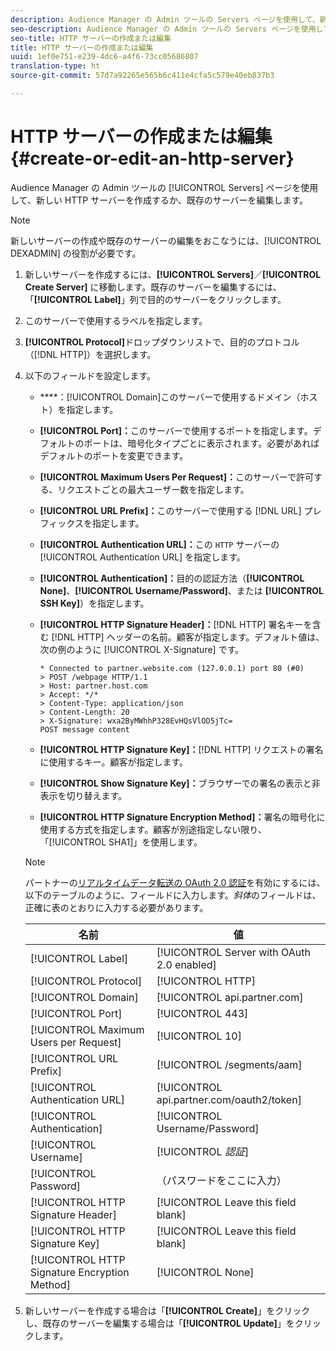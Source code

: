```yaml
---
description: Audience Manager の Admin ツールの Servers ページを使用して、新しい HTTP サーバーを作成するか、既存のサーバーを編集します。
seo-description: Audience Manager の Admin ツールの Servers ページを使用して、新しい HTTP サーバーを作成するか、既存のサーバーを編集します。
seo-title: HTTP サーバーの作成または編集
title: HTTP サーバーの作成または編集
uuid: 1ef0e751-e239-4dc6-a4f6-73cc05686807
translation-type: ht
source-git-commit: 57d7a92265e565b6c411e4cfa5c579e40eb837b3

---
```



# HTTP サーバーの作成または編集 {#create-or-edit-an-http-server}

Audience Manager の Admin ツールの [!UICONTROL Servers] ページを使用して、新しい HTTP サーバーを作成するか、既存のサーバーを編集します。

>[!NOTE]
>
>新しいサーバーの作成や既存のサーバーの編集をおこなうには、[!UICONTROL DEXADMIN] の役割が必要です。

1. 新しいサーバーを作成するには、**[!UICONTROL Servers]**／**[!UICONTROL Create Server]** に移動します。既存のサーバーを編集するには、「**[!UICONTROL Label]**」列で目的のサーバーをクリックします。
1. このサーバーで使用するラベルを指定します。
1. **[!UICONTROL Protocol]**&#x200B;ドロップダウンリストで、目的のプロトコル（[!DNL HTTP]）を選択します。
1. 以下のフィールドを設定します。

   * ****：[!UICONTROL Domain]このサーバーで使用するドメイン（ホスト）を指定します。
   * **[!UICONTROL Port]：**&#x200B;このサーバーで使用するポートを指定します。デフォルトのポートは、暗号化タイプごとに表示されます。必要があればデフォルトのポートを変更できます。
   * **[!UICONTROL Maximum Users Per Request]：**&#x200B;このサーバーで許可する、リクエストごとの最大ユーザー数を指定します。
   * **[!UICONTROL URL Prefix]：**&#x200B;このサーバーで使用する [!DNL URL] プレフィックスを指定します。
   * **[!UICONTROL Authentication URL]：**&#x200B;この `HTTP` サーバーの[!UICONTROL Authentication URL] を指定します。
   * **[!UICONTROL Authentication]：**&#x200B;目的の認証方法（**[!UICONTROL None]**、**[!UICONTROL Username/Password]**、または **[!UICONTROL SSH Key]**）を指定します。
   * **[!UICONTROL HTTP Signature Header]：**[!DNL HTTP] 署名キーを含む [!DNL HTTP] ヘッダーの名前。顧客が指定します。デフォルト値は、次の例のように [!UICONTROL X-Signature] です。

      ```
      * Connected to partner.website.com (127.0.0.1) port 80 (#0)
      > POST /webpage HTTP/1.1
      > Host: partner.host.com
      > Accept: */*
      > Content-Type: application/json
      > Content-Length: 20
      > X-Signature: wxa2ByMWhhP328EvHQsVlOD5jTc=
      POST message content
      ```

   * **[!UICONTROL HTTP Signature Key]：**[!DNL HTTP] リクエストの署名に使用するキー。顧客が指定します。
   * **[!UICONTROL Show Signature Key]：**&#x200B;ブラウザーでの署名の表示と非表示を切り替えます。
   * **[!UICONTROL HTTP Signature Encryption Method]：**&#x200B;署名の暗号化に使用する方式を指定します。顧客が別途指定しない限り、「[!UICONTROL SHA1]」を使用します。
   >[!NOTE]
   >
   >パートナーの[リアルタイムデータ転送の OAuth 2.0 認証](https://docs.adobe.com/help/en/audience-manager/user-guide/implemenation-integration-guides/receiving-audience-data/real-time-outbound-transfers/oauth-in-outbound-transfers.html)を有効にするには、以下のテーブルのように、フィールドに入力します。*斜体*&#x200B;のフィールドは、正確に表のとおりに入力する必要があります。

   | 名前 | 値 |
   |---|---|
   | [!UICONTROL Label] | [!UICONTROL Server with OAuth 2.0 enabled] |
   | [!UICONTROL Protocol] | [!UICONTROL HTTP] |
   | [!UICONTROL Domain] | [!UICONTROL api.partner.com] |
   | [!UICONTROL Port] | [!UICONTROL 443] |
   | [!UICONTROL Maximum Users per Request] | [!UICONTROL 10] |
   | [!UICONTROL URL Prefix] | [!UICONTROL /segments/aam] |
   | [!UICONTROL Authentication URL] | [!UICONTROL api.partner.com/oauth2/token] |
   | [!UICONTROL Authentication] | [!UICONTROL Username/Password] |
   | [!UICONTROL Username] | [!UICONTROL *認証&#x200B;*] |
   | [!UICONTROL Password] | （パスワードをここに入力） |
   | [!UICONTROL HTTP Signature Header] | [!UICONTROL Leave this field blank] |
   | [!UICONTROL HTTP Signature Key] | [!UICONTROL Leave this field blank] |
   | [!UICONTROL HTTP Signature Encryption Method] | [!UICONTROL None] |

1. 新しいサーバーを作成する場合は「**[!UICONTROL Create]**」をクリックし、既存のサーバーを編集する場合は「**[!UICONTROL Update]**」をクリックします。